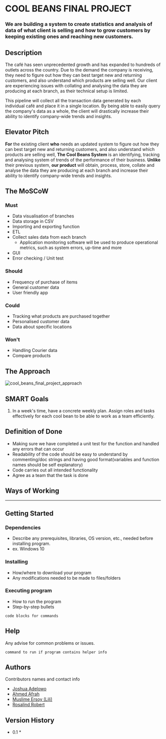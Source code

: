 # COOL BEANS FINAL PROJECT

### We are building a system to create statistics and analysis of data of what client is selling and how to grow customers by keeping existing ones and reaching new customers.

## Description

The café has seen unprecedented growth and has expanded to hundreds of outlets across the country. Due to the demand the company is receiving, they need to figure out how they can best target new and returning customers, and also understand which products are selling well. Our client are experiencing issues with collating and analysing the data they are producing at each branch, as their technical setup is limited.

This pipeline will collect all the transaction data generated by each individual café and place it in a single location. By being able to easily query the company's data as a whole, the client will drastically increase their ability to identify company-wide trends and insights.

## Elevator Pitch

**For** the existing client 
**who** needs an updated system to figure out how they can best target new and returning customers, and also understand which products are selling well, 
**The Cool Beans System** is an identifying, tracking and analysing system of trends of the performance of their business. 
**Unlike** their previous system, 
**our product** will obtain, process, store, collate and analyse the data they are producing at each branch and increase their ability to identify company-wide trends and insights.

## The MoSCoW

### Must
* Data visualisation of branches  
* Data storage in CSV
* Importing and exporting function
* ETL
* Collect sales data from each branch  
  * Application monitoring software will be used to produce operational metrics, such as system errors, up-time and more
* GUI
* Error checking / Unit test

### Should
* Frequency of purchase of items
* General customer data 
* User friendly app

### Could
* Tracking what products are purchased together
* Personalised customer data 
* Data about specific locations

### Won't
* Handling Courier data 
* Compare products

## The Approach

![cool_beans_final_project_approach](https://user-images.githubusercontent.com/127961112/232329510-b22ddc61-f802-4859-bfb2-4ccae084ba5a.png)

## SMART Goals

1. In a week's time, have a concrete weekly plan. Assign roles and tasks effectively for each cool bean to be able to work as a team efficiently.

## Definition of Done
* Making sure we have completed a unit test for the function and handled any errors that can occur 
* Readability of the code should be easy to understand by commenting/doc strings and having good format(variables and function names should be self explanatory)
* Code carries out all intended functionality
* Agree as a team that the task is done

## Ways of Working




----


## Getting Started

### Dependencies

* Describe any prerequisites, libraries, OS version, etc., needed before installing program.
* ex. Windows 10

### Installing

* How/where to download your program
* Any modifications needed to be made to files/folders

### Executing program

* How to run the program
* Step-by-step bullets
```
code blocks for commands
```

## Help

Any advise for common problems or issues.
```
command to run if program contains helper info
```

## Authors

Contributors names and contact info

* [Joshua Adelowo](https://github.com/joshuaadel0w0)
* [Ahmed Afrah](https://github.com/A1mxd)
* [Muslime Ersoy (Lili)](https://github.com/lili-me)
* [Rosalind Robert](https://github.com/RosalindRobert)

## Version History

* 0.1
    * 

